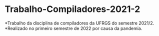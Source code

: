 # Trabalho-Compiladores-2021-2

*Trabalho da disciplina de compiladores da UFRGS do semestre 2021/2.
*Realizado no primeiro semestre de 2022 por causa da pandemia. 
